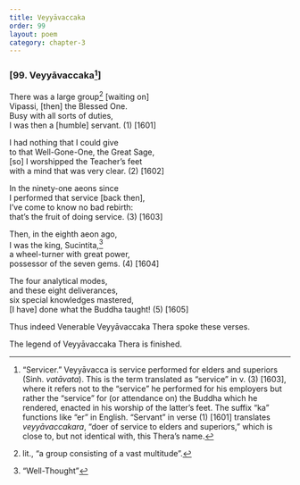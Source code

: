 ```yaml
---
title: Veyyāvaccaka
order: 99
layout: poem
category: chapter-3
---
```


### \[99. Veyyāvaccaka[^1]\]

There was a large group[^2] \[waiting on\]  
Vipassi, \[then\] the Blessed One.  
Busy with all sorts of duties,  
I was then a \[humble\] servant. (1) \[1601\]

I had nothing that I could give  
to that Well-Gone-One, the Great Sage,  
\[so\] I worshipped the Teacher’s feet  
with a mind that was very clear. (2) \[1602\]

In the ninety-one aeons since  
I performed that service \[back then\],  
I’ve come to know no bad rebirth:  
that’s the fruit of doing service. (3) \[1603\]

Then, in the eighth aeon ago,  
I was the king, Sucintita,[^3]  
a wheel-turner with great power,  
possessor of the seven gems. (4) \[1604\]

The four analytical modes,  
and these eight deliverances,  
six special knowledges mastered,  
\[I have\] done what the Buddha taught! (5) \[1605\]

Thus indeed Venerable Veyyāvaccaka Thera spoke these verses.

The legend of Veyyāvaccaka Thera is finished.

[^1]: “Servicer.” Veyyāvacca is service performed for elders and superiors (Sinh. *vatāvata*). This is the term translated as “service” in v. (3) \[1603\], where it refers not to the “service” he performed for his employers but rather the “service” for (or attendance on) the Buddha which he rendered, enacted in his worship of the latter’s feet. The suffix “ka” functions like “er” in English. “Servant” in verse (1) \[1601\] translates *veyyāvaccakara*, “doer of service to elders and superiors,” which is close to, but not identical with, this Thera’s name.

[^2]: lit., “a group consisting of a vast multitude”.

[^3]: “Well-Thought”
